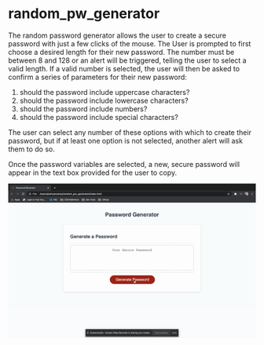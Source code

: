 # random_pw_generator
The random password generator allows the user to create a secure password with just a few clicks of the mouse.  The User is prompted to first choose a desired length for their new password. The number must be between 8 and 128 or an alert will be triggered, telling the user to select a valid length. If a valid number is selected, the user will then be asked to confirm a series of parameters for their new password:

1. should the password include uppercase characters?
2. should the password include lowercase characters?
3. should the password include numbers?
4. should the password include special characters?

The user can select any number of these options with which to create their password, but if at least one option is not selected, another alert will ask them to do so.  

Once the password variables are selected, a new, secure password will appear in the text box provided for the user to copy.

![gif of the password generator in action](/Assets/PWGEN.gif)